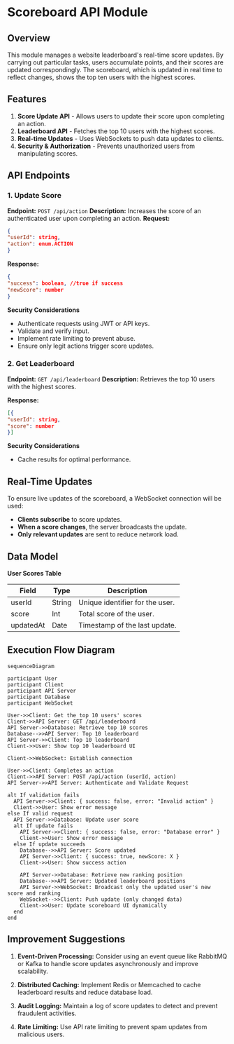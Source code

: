 # Scoreboard API Module
## Overview

This module manages a website leaderboard's real-time score updates. By carrying out particular tasks, users accumulate points, and their scores are updated correspondingly. The scoreboard, which is updated in real time to reflect changes, shows the top ten users with the highest scores.

## Features

1.  **Score Update API** - Allows users to update their score upon completing an action.
2.  **Leaderboard API** - Fetches the top 10 users with the highest scores.
3.  **Real-time Updates** - Uses WebSockets to push data updates to clients.
4.  **Security & Authorization** - Prevents unauthorized users from manipulating scores.

## API Endpoints

### 1. Update Score

**Endpoint:**  `POST /api/action`
**Description:** Increases the score of an authenticated user upon completing an action.
**Request:**
```json
{
"userId": string,
"action": enum.ACTION
}

```
**Response:**
```json
{
"success": boolean, //true if success
"newScore": number
}
```
**Security Considerations**
- Authenticate requests using JWT or API keys.
- Validate and verify input.
- Implement rate limiting to prevent abuse.
- Ensure only legit actions trigger score updates.

### 2. Get Leaderboard
**Endpoint:**  `GET /api/leaderboard`
**Description:** Retrieves the top 10 users with the highest scores.

**Response:**
```json
[{
"userId": string,
"score": number
}]

```
**Security Considerations**
- Cache results for optimal performance.

## Real-Time Updates

To ensure live updates of the scoreboard, a WebSocket connection will be used:
-  **Clients subscribe** to score updates.
-  **When a score changes**, the server broadcasts the update.
-  **Only relevant updates** are sent to reduce network load.

## Data Model
  
**User Scores Table**

| Field     | Type   | Description                     |
| --------- | ------ | ------------------------------- |
| userId    | String | Unique identifier for the user. |
| score     | Int    | Total score of the user.        |
| updatedAt | Date   | Timestamp of the last update.   |


## Execution Flow Diagram

```mermaid
sequenceDiagram

participant User
participant Client
participant API Server
participant Database
participant WebSocket

User->>Client: Get the top 10 users' scores
Client->>API Server: GET /api/leaderboard
API Server->>Database: Retrieve top 10 scores
Database-->>API Server: Top 10 leaderboard
API Server->>Client: Top 10 leaderboard
Client->>User: Show top 10 leaderboard UI

Client->>WebSocket: Establish connection

User->>Client: Completes an action
Client->>API Server: POST /api/action (userId, action)
API Server->>API Server: Authenticate and Validate Request

alt If validation fails
  API Server->>Client: { success: false, error: "Invalid action" }
  Client->>User: Show error message
else If valid request
  API Server->>Database: Update user score
  alt If update fails
    API Server->>Client: { success: false, error: "Database error" }
    Client->>User: Show error message
  else If update succeeds
    Database-->>API Server: Score updated
    API Server->>Client: { success: true, newScore: X }
    Client->>User: Show success action

    API Server->>Database: Retrieve new ranking position
    Database-->>API Server: Updated leaderboard positions
    API Server->>WebSocket: Broadcast only the updated user's new score and ranking
    WebSocket-->>Client: Push update (only changed data)
    Client->>User: Update scoreboard UI dynamically
  end
end

```
  ## Improvement Suggestions

1.  **Event-Driven Processing:** Consider using an event queue like RabbitMQ or Kafka to handle score updates asynchronously and improve scalability.

2.  **Distributed Caching:** Implement Redis or Memcached to cache leaderboard results and reduce database load.

3.  **Audit Logging:** Maintain a log of score updates to detect and prevent fraudulent activities.

4.  **Rate Limiting:** Use API rate limiting to prevent spam updates from malicious users.

